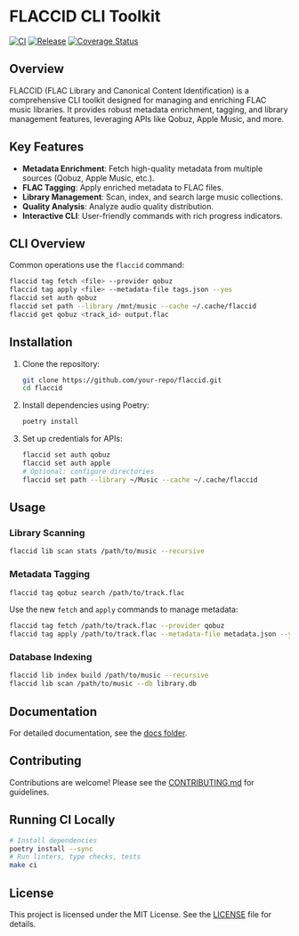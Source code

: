 # FLACCID CLI Toolkit

[![CI](https://github.com/<your-org>/flaccid/actions/workflows/ci.yml/badge.svg)](https://github.com/<your-org>/flaccid/actions/workflows/ci.yml)
[![Release](https://github.com/<your-org>/flaccid/actions/workflows/ci.yml/badge.svg)](https://github.com/<your-org>/flaccid/actions/workflows/ci.yml)
[![Coverage Status](https://coveralls.io/repos/github/<your-org>/flaccid/badge.svg?branch=main)](https://coveralls.io/github/<your-org>/flaccid?branch=main)

## Overview

FLACCID (FLAC Library and Canonical Content Identification) is a comprehensive CLI toolkit designed for managing and enriching FLAC music libraries. It provides robust metadata enrichment, tagging, and library management features, leveraging APIs like Qobuz, Apple Music, and more.

## Key Features

- **Metadata Enrichment**: Fetch high-quality metadata from multiple sources (Qobuz, Apple Music, etc.).
- **FLAC Tagging**: Apply enriched metadata to FLAC files.
- **Library Management**: Scan, index, and search large music collections.
- **Quality Analysis**: Analyze audio quality distribution.
- **Interactive CLI**: User-friendly commands with rich progress indicators.

## CLI Overview

Common operations use the `flaccid` command:

```bash
flaccid tag fetch <file> --provider qobuz
flaccid tag apply <file> --metadata-file tags.json --yes
flaccid set auth qobuz
flaccid set path --library /mnt/music --cache ~/.cache/flaccid
flaccid get qobuz <track_id> output.flac
```

## Installation

1. Clone the repository:

   ```bash
   git clone https://github.com/your-repo/flaccid.git
   cd flaccid
   ```

2. Install dependencies using Poetry:

   ```bash
   poetry install
   ```

3. Set up credentials for APIs:

   ```bash
   flaccid set auth qobuz
   flaccid set auth apple
   # Optional: configure directories
   flaccid set path --library ~/Music --cache ~/.cache/flaccid
   ```

## Usage

### Library Scanning

```bash
flaccid lib scan stats /path/to/music --recursive
```

### Metadata Tagging

```bash
flaccid tag qobuz search /path/to/track.flac
```

Use the new `fetch` and `apply` commands to manage metadata:

```bash
flaccid tag fetch /path/to/track.flac --provider qobuz
flaccid tag apply /path/to/track.flac --metadata-file metadata.json --yes
```

### Database Indexing

```bash
flaccid lib index build /path/to/music --recursive
flaccid lib scan /path/to/music --db library.db
```

## Documentation

For detailed documentation, see the [docs folder](./docs).

## Contributing

Contributions are welcome! Please see the [CONTRIBUTING.md](./CONTRIBUTING.md) for guidelines.

## Running CI Locally
```sh
# Install dependencies
poetry install --sync
# Run linters, type checks, tests
make ci
```

## License

This project is licensed under the MIT License. See the [LICENSE](./LICENSE) file for details.
